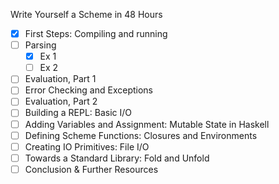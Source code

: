 Write Yourself a Scheme in 48 Hours

- [x] First Steps: Compiling and running
- [ ] Parsing
  - [x] Ex 1
  - [ ] Ex 2
- [ ] Evaluation, Part 1
- [ ] Error Checking and Exceptions
- [ ] Evaluation, Part 2
- [ ] Building a REPL: Basic I/O
- [ ] Adding Variables and Assignment: Mutable State in Haskell
- [ ] Defining Scheme Functions: Closures and Environments
- [ ] Creating IO Primitives: File I/O
- [ ] Towards a Standard Library: Fold and Unfold
- [ ] Conclusion & Further Resources
